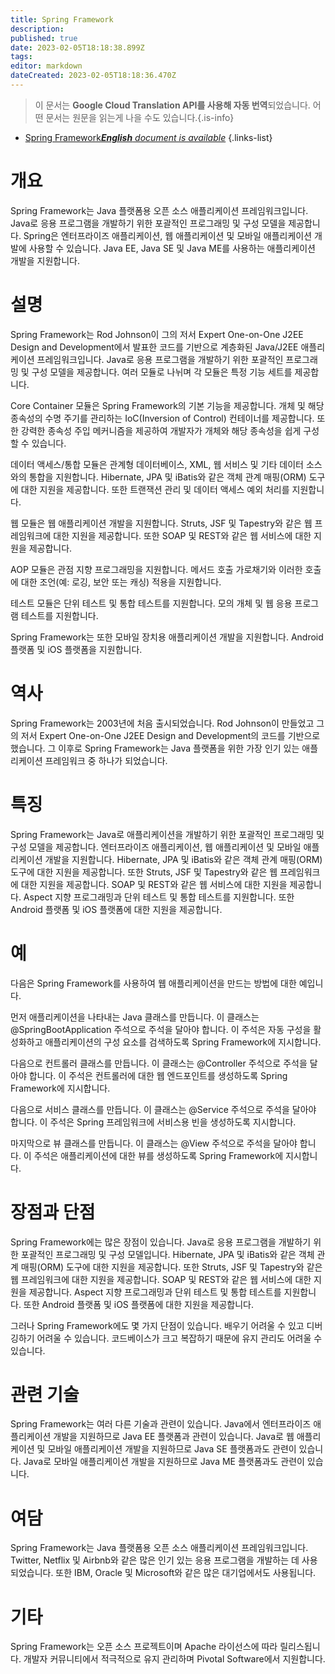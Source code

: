```yaml
---
title: Spring Framework
description: 
published: true
date: 2023-02-05T18:18:38.899Z
tags: 
editor: markdown
dateCreated: 2023-02-05T18:18:36.470Z
---
```


> 이 문서는 **Google Cloud Translation API를 사용해 자동 번역**되었습니다.
어떤 문서는 원문을 읽는게 나을 수도 있습니다.{.is-info}



- [Spring Framework***English** document is available*](/en/Knowledge-base/Dictionary/spring-framework)
{.links-list}


# 개요
Spring Framework는 Java 플랫폼용 오픈 소스 애플리케이션 프레임워크입니다. Java로 응용 프로그램을 개발하기 위한 포괄적인 프로그래밍 및 구성 모델을 제공합니다. Spring은 엔터프라이즈 애플리케이션, 웹 애플리케이션 및 모바일 애플리케이션 개발에 사용할 수 있습니다. Java EE, Java SE 및 Java ME를 사용하는 애플리케이션 개발을 지원합니다.

# 설명
Spring Framework는 Rod Johnson이 그의 저서 Expert One-on-One J2EE Design and Development에서 발표한 코드를 기반으로 계층화된 Java/J2EE 애플리케이션 프레임워크입니다. Java로 응용 프로그램을 개발하기 위한 포괄적인 프로그래밍 및 구성 모델을 제공합니다. 여러 모듈로 나뉘며 각 모듈은 특정 기능 세트를 제공합니다.

Core Container 모듈은 Spring Framework의 기본 기능을 제공합니다. 개체 및 해당 종속성의 수명 주기를 관리하는 IoC(Inversion of Control) 컨테이너를 제공합니다. 또한 강력한 종속성 주입 메커니즘을 제공하여 개발자가 개체와 해당 종속성을 쉽게 구성할 수 있습니다.

데이터 액세스/통합 모듈은 관계형 데이터베이스, XML, 웹 서비스 및 기타 데이터 소스와의 통합을 지원합니다. Hibernate, JPA 및 iBatis와 같은 객체 관계 매핑(ORM) 도구에 대한 지원을 제공합니다. 또한 트랜잭션 관리 및 데이터 액세스 예외 처리를 지원합니다.

웹 모듈은 웹 애플리케이션 개발을 지원합니다. Struts, JSF 및 Tapestry와 같은 웹 프레임워크에 대한 지원을 제공합니다. 또한 SOAP 및 REST와 같은 웹 서비스에 대한 지원을 제공합니다.

AOP 모듈은 관점 지향 프로그래밍을 지원합니다. 메서드 호출 가로채기와 이러한 호출에 대한 조언(예: 로깅, 보안 또는 캐싱) 적용을 지원합니다.

테스트 모듈은 단위 테스트 및 통합 테스트를 지원합니다. 모의 개체 및 웹 응용 프로그램 테스트를 지원합니다.

Spring Framework는 또한 모바일 장치용 애플리케이션 개발을 지원합니다. Android 플랫폼 및 iOS 플랫폼을 지원합니다.

# 역사
Spring Framework는 2003년에 처음 출시되었습니다. Rod Johnson이 만들었고 그의 저서 Expert One-on-One J2EE Design and Development의 코드를 기반으로 했습니다. 그 이후로 Spring Framework는 Java 플랫폼을 위한 가장 인기 있는 애플리케이션 프레임워크 중 하나가 되었습니다.

# 특징
Spring Framework는 Java로 애플리케이션을 개발하기 위한 포괄적인 프로그래밍 및 구성 모델을 제공합니다. 엔터프라이즈 애플리케이션, 웹 애플리케이션 및 모바일 애플리케이션 개발을 지원합니다. Hibernate, JPA 및 iBatis와 같은 객체 관계 매핑(ORM) 도구에 대한 지원을 제공합니다. 또한 Struts, JSF 및 Tapestry와 같은 웹 프레임워크에 대한 지원을 제공합니다. SOAP 및 REST와 같은 웹 서비스에 대한 지원을 제공합니다. Aspect 지향 프로그래밍과 단위 테스트 및 통합 테스트를 지원합니다. 또한 Android 플랫폼 및 iOS 플랫폼에 대한 지원을 제공합니다.

# 예
다음은 Spring Framework를 사용하여 웹 애플리케이션을 만드는 방법에 대한 예입니다.

먼저 애플리케이션을 나타내는 Java 클래스를 만듭니다. 이 클래스는 @SpringBootApplication 주석으로 주석을 달아야 합니다. 이 주석은 자동 구성을 활성화하고 애플리케이션의 구성 요소를 검색하도록 Spring Framework에 지시합니다.

다음으로 컨트롤러 클래스를 만듭니다. 이 클래스는 @Controller 주석으로 주석을 달아야 합니다. 이 주석은 컨트롤러에 대한 웹 엔드포인트를 생성하도록 Spring Framework에 지시합니다.

다음으로 서비스 클래스를 만듭니다. 이 클래스는 @Service 주석으로 주석을 달아야 합니다. 이 주석은 Spring 프레임워크에 서비스용 빈을 생성하도록 지시합니다.

마지막으로 뷰 클래스를 만듭니다. 이 클래스는 @View 주석으로 주석을 달아야 합니다. 이 주석은 애플리케이션에 대한 뷰를 생성하도록 Spring Framework에 지시합니다.

# 장점과 단점
Spring Framework에는 많은 장점이 있습니다. Java로 응용 프로그램을 개발하기 위한 포괄적인 프로그래밍 및 구성 모델입니다. Hibernate, JPA 및 iBatis와 같은 객체 관계 매핑(ORM) 도구에 대한 지원을 제공합니다. 또한 Struts, JSF 및 Tapestry와 같은 웹 프레임워크에 대한 지원을 제공합니다. SOAP 및 REST와 같은 웹 서비스에 대한 지원을 제공합니다. Aspect 지향 프로그래밍과 단위 테스트 및 통합 테스트를 지원합니다. 또한 Android 플랫폼 및 iOS 플랫폼에 대한 지원을 제공합니다.

그러나 Spring Framework에도 몇 가지 단점이 있습니다. 배우기 어려울 수 있고 디버깅하기 어려울 수 있습니다. 코드베이스가 크고 복잡하기 때문에 유지 관리도 어려울 수 있습니다.

# 관련 기술
Spring Framework는 여러 다른 기술과 관련이 있습니다. Java에서 엔터프라이즈 애플리케이션 개발을 지원하므로 Java EE 플랫폼과 관련이 있습니다. Java로 웹 애플리케이션 및 모바일 애플리케이션 개발을 지원하므로 Java SE 플랫폼과도 관련이 있습니다. Java로 모바일 애플리케이션 개발을 지원하므로 Java ME 플랫폼과도 관련이 있습니다.

# 여담
Spring Framework는 Java 플랫폼용 오픈 소스 애플리케이션 프레임워크입니다. Twitter, Netflix 및 Airbnb와 같은 많은 인기 있는 응용 프로그램을 개발하는 데 사용되었습니다. 또한 IBM, Oracle 및 Microsoft와 같은 많은 대기업에서도 사용됩니다.

# 기타
Spring Framework는 오픈 소스 프로젝트이며 Apache 라이선스에 따라 릴리스됩니다. 개발자 커뮤니티에서 적극적으로 유지 관리하며 Pivotal Software에서 지원합니다.